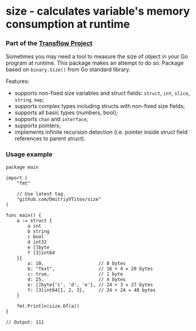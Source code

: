 # size - calculates variable's memory consumption at runtime

### Part of the [Transflow Project](http://transflow.ru/)

Sometimes you may need a tool to measure the size of object in your Go program at runtime. This package makes an attempt to do so. Package based on `binary.Size()` from Go standard library.

Features:
- supports non-fixed size variables and struct fields: `struct`, `int`, `slice`, `string`, `map`;
- supports complex types including structs with non-fixed size fields;
- supports all basic types (numbers, bool);
- supports `chan` and `interface`;
- supports pointers;
- implements infinite recursion detection (i.e. pointer inside struct field references to parent struct).

### Usage example

```
package main

import (
	"fmt"
	
	// Use latest tag.
	"github.com/DmitriyVTitov/size"
)

func main() {
	a := struct {
		a int
		b string
		c bool
		d int32
		e []byte
		f [3]int64
	}{
		a: 10,                    // 8 bytes
		b: "Text",                // 16 + 4 = 20 bytes
		c: true,                  // 1 byte
		d: 25,                    // 4 bytes
		e: []byte{'c', 'd', 'e'}, // 24 + 3 = 27 bytes
		f: [3]int64{1, 2, 3},     // 24 + 24 = 48 bytes
	}

	fmt.Println(size.Of(a))
}

// Output: 111
```
